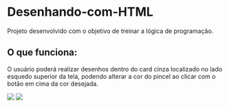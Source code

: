 # Desenhando-com-HTML
Projeto desenvolvido com o objetivo de treinar a lógica de programação.

## O que funciona:
<p>O usuário poderá realizar desenhos dentro do card cinza localizado no lado esquedo superior da tela, podendo alterar a cor do pincel ao clicar com o botão em cima da cor desejada.</p>
<img "width=200" src="https://user-images.githubusercontent.com/102433664/206795384-96f1141c-9a92-4dae-9585-9c60b202ac7c.png" />
<img "width=200" src="https://user-images.githubusercontent.com/102433664/206795934-d469518c-43e3-4a17-a234-46696514b5d9.png" />

